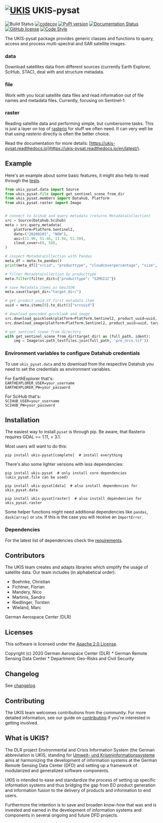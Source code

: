 [![UKIS](https://raw.githubusercontent.com/dlr-eoc/ukis-pysat/master/docs/ukis-logo.png)](https://www.dlr.de/eoc/en/desktopdefault.aspx/tabid-5413/10560_read-21914/) UKIS-pysat
==============

![Build Status](https://github.com/dlr-eoc/ukis-pysat/workflows/build/badge.svg)
[![codecov](https://codecov.io/gh/dlr-eoc/ukis-pysat/branch/master/graph/badge.svg)](https://codecov.io/gh/dlr-eoc/ukis-pysat)
[![PyPI version](https://img.shields.io/pypi/v/ukis-pysat)](https://pypi.python.org/pypi/ukis-pysat/)
[![Documentation Status](https://readthedocs.org/projects/ukis-pysat/badge/?version=latest)](https://ukis-pysat.readthedocs.io/en/latest/?badge=latest)
[![GitHub license](https://img.shields.io/badge/License-Apache%202.0-blue.svg)](LICENSE)
[![Code Style](https://img.shields.io/badge/code%20style-black-000000.svg)](https://black.readthedocs.io/en/stable/)


The UKIS-pysat package provides generic classes and functions to query, access and process multi-spectral and SAR satellite images.

### data
Download satellites data from different sources (currently Earth Explorer, SciHub, STAC), deal with and structure metadata.


### file
Work with you local satellite data files and read information out of file names and metadata files. Currently, focusing on Sentinel-1.


### raster
Reading satellite data and performing simple, but cumbersome tasks. This is just a layer on top of [rasterio](https://github.com/mapbox/rasterio) for stuff we often need. It can very well be that using *rasterio* directly is often the better choice.


Read the documentation for more details: [https://ukis-pysat.readthedocs.io](https://ukis-pysat.readthedocs.io/en/latest/).

## Example
Here's an example about some basic features, it might also help to read through the [tests](https://github.com/dlr-eoc/ukis-pysat/blob/master/tests).

````python
from ukis_pysat.data import Source
from ukis_pysat.file import get_sentinel_scene_from_dir
from ukis_pysat.members import Datahub, Platform
from ukis_pysat.raster import Image


# connect to Scihub and query metadata (returns MetadataCollection)
src = Source(Datahub.Scihub)
meta = src.query_metadata(
    platform=Platform.Sentinel2,
    date=("20200101", "NOW"),
    aoi=(11.90, 51.46, 11.94, 51.50),
    cloud_cover=(0, 50),
)

# inspect MetadataCollection with Pandas
meta_df = meta.to_pandas()
print(meta_df[["srcid", "producttype", "cloudcoverpercentage", "size", "srcuuid"]])

# filter MetadataCollection by producttype
meta.filter(filter_dict={"producttype": "S2MSI1C"})

# save Metadata items as GeoJSON
meta.save(target_dir="target_dir/")

# get product_uuid of first metadata item
uuid = meta.items[0].to_dict()["srcuuid"]

# download geocoded quicklook and image
src.download_quicklook(platform=Platform.Sentinel2, product_uuid=uuid, target_dir="target_dir/")
src.download_image(platform=Platform.Sentinel2, product_uuid=uuid, target_dir="target_dir/")

# get sentinel scene from directory
with get_sentinel_scene_from_dir(target_dir) as (full_path, ident):
    img = Image(os.path_testfiles.join(full_path, 'pre_nrcs.tif'))
````

### Environment variables to configure Datahub credentials
To use ``ukis_pysat.data`` and to download from the respective Datahub you need to set the credentials as environment variables.

For EarthExplorer that's: \
``EARTHEXPLORER_USER=your_username`` \
``EARTHEXPLORER_PW=your_password``

For SciHub that's: \
``SCIHUB_USER=your_username`` \
``SCIHUB_PW=your_password``

## Installation
The easiest way to install `pysat` is through pip. Be aware, that Rasterio requires GDAL >= 1.11, < 3.1.

Most users will want to do this:
```shell
pip install ukis-pysat[complete]  # install everything
```

There's also some lighter versions with less dependencies:

```shell
pip install ukis-pysat  # only install core dependencies (ukis_pysat.file can be used)

pip install ukis-pysat[data]  # also install dependencies for ukis_pysat.data

pip install ukis-pysat[raster]  # also install dependencies for ukis_pysat.raster
```

Some helper functions might need additional dependencies like `pandas`, `dask[array]` or `utm`. If this is the case you will receive an `ImportError`.


### Dependencies
For the latest list of dependencies check the [requirements](https://github.com/dlr-eoc/ukis-pysat/blob/master/requirements.txt).


## Contributors
The UKIS team creates and adapts libraries which simplify the usage of satellite data. Our team includes (in alphabetical order):
* Boehnke, Christian
* Fichtner, Florian
* Mandery, Nico
* Martinis, Sandro
* Riedlinger, Torsten
* Wieland, Marc

German Aerospace Center (DLR)

## Licenses
This software is licensed under the [Apache 2.0 License](https://github.com/dlr-eoc/ukis-pysat/blob/master/LICENSE).

Copyright (c) 2020 German Aerospace Center (DLR) * German Remote Sensing Data Center * Department: Geo-Risks and Civil Security

## Changelog
See [changelog](https://github.com/dlr-eoc/ukis-pysat/blob/master/CHANGELOG.rst).

## Contributing
The UKIS team welcomes contributions from the community.
For more detailed information, see our guide on [contributing](https://github.com/dlr-eoc/ukis-pysat/blob/master/CONTRIBUTING.md) if you're interested in getting involved.

## What is UKIS?
The DLR project Environmental and Crisis Information System (the German abbreviation is UKIS, standing for [Umwelt- und Kriseninformationssysteme](https://www.dlr.de/eoc/en/desktopdefault.aspx/tabid-5413/10560_read-21914/) aims at harmonizing the development of information systems at the German Remote Sensing Data Center (DFD) and setting up a framework of modularized and generalized software components.

UKIS is intended to ease and standardize the process of setting up specific information systems and thus bridging the gap from EO product generation and information fusion to the delivery of products and information to end users.

Furthermore the intention is to save and broaden know-how that was and is invested and earned in the development of information systems and components in several ongoing and future DFD projects.
